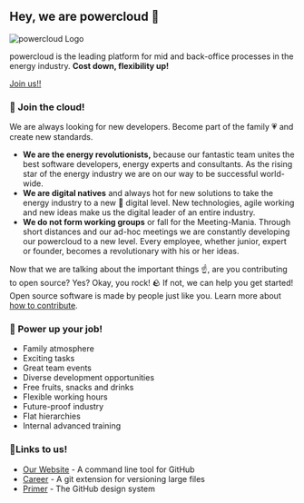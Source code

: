 ## Hey, we are powercloud 👋

![powercloud Logo](https://power.cloud/wp-content/uploads/2020/09/powercloud-logo-1.svg)

powercloud is the leading platform for mid and back-office processes in the energy industry. **Cost down, flexibility up!**

[Join us!!](https://power.cloud/en/career/jobs/)

### 🦦 Join the cloud!

We are always looking for new developers. Become part of the family 💗 and create new standards.

- **We are the energy revolutionists,** because our fantastic team unites the best software developers, energy experts and consultants. As the rising star of the energy industry we are on our way to be successful world-wide.
- **We are digital natives** and always hot for new solutions to take the energy industry to a new  🚀 digital level. New technologies, agile working and new ideas make us the digital leader of an entire industry.
- **We do not form working groups** or fall for the Meeting-Mania. Through short distances and our ad-hoc meetings we are constantly developing our powercloud to a new level. Every employee, whether junior, expert or founder, becomes a revolutionary with his or her ideas.

Now that we are talking about the important things ☝️, are you contributing to open source? Yes? Okay, you rock! 🪨 If not, we can help you get started! Open source software is made by people just like you. Learn more about [how to contribute](https://opensource.guide/).

### 🔧 Power up your job!

- Family atmosphere
- Exciting tasks
- Great team events
- Diverse development opportunities
- Free fruits, snacks and drinks
- Flexible working hours
- Future-proof industry
- Flat hierarchies
- Internal advanced training

### 🔧Links to us!

- [Our Website](https://power.cloud/) - A command line tool for GitHub
- [Career](https://power.cloud/en/career/jobs/) - A git extension for versioning large files
- [Primer](https://github.com/primer/css) - The GitHub design system

<!--
Made with 🖤
🙇‍♂️🎤⬇️
-->